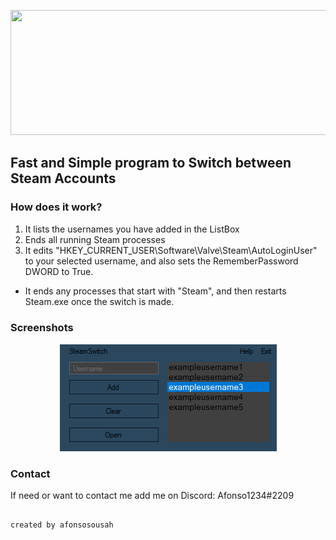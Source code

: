 <p align="center">
  <img width="800" height="200" src="https://i.imgur.com/4BLyygQ.png">
</p>

## Fast and Simple program to Switch between Steam Accounts



### How does it work?
1. It lists the usernames you have added in the ListBox
2. Ends all running Steam processes
3. It edits "HKEY_CURRENT_USER\Software\Valve\Steam\AutoLoginUser" to your selected username, and also sets the RememberPassword DWORD to True.

- It ends any processes that start with "Steam", and then restarts Steam.exe once the switch is made.



### Screenshots
<p align="center">
  <img width="347" height="172" src="https://github.com/afonsosousah/steamswitch/blob/master/Screenshot_1.png">
</p>



### Contact
If need or want to contact me add me on Discord: Afonso1234#2209





                                                                                            created by afonsosousah
